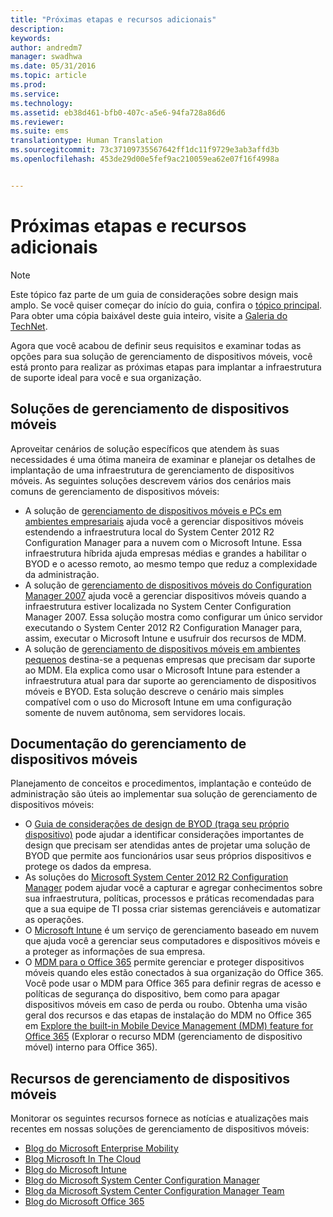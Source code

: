 ```yaml
---
title: "Próximas etapas e recursos adicionais"
description: 
keywords: 
author: andredm7
manager: swadhwa
ms.date: 05/31/2016
ms.topic: article
ms.prod: 
ms.service: 
ms.technology: 
ms.assetid: eb38d461-bfb0-407c-a5e6-94fa728a86d6
ms.reviewer: 
ms.suite: ems
translationtype: Human Translation
ms.sourcegitcommit: 73c37109735567642ff1dc11f9729e3ab3affd3b
ms.openlocfilehash: 453de29d00e5fef9ac210059ea62e07f16f4998a


---
```


# Próximas etapas e recursos adicionais

>[!NOTE]
>Este tópico faz parte de um guia de considerações sobre design mais amplo. Se você quiser começar do início do guia, confira o [tópico principal](mdm-design-considerations-guide.md). Para obter uma cópia baixável deste guia inteiro, visite a [Galeria do TechNet](https://gallery.technet.microsoft.com/Mobile-Device-Management-7d401582).

Agora que você acabou de definir seus requisitos e examinar todas as opções para sua solução de gerenciamento de dispositivos móveis, você está pronto para realizar as próximas etapas para implantar a infraestrutura de suporte ideal para você e sua organização.

## Soluções de gerenciamento de dispositivos móveis 

Aproveitar cenários de solução específicos que atendem às suas necessidades é uma ótima maneira de examinar e planejar os detalhes de implantação de uma infraestrutura de gerenciamento de dispositivos móveis. As seguintes soluções descrevem vários dos cenários mais comuns de gerenciamento de dispositivos móveis: 

- A solução de [gerenciamento de dispositivos móveis e PCs em ambientes empresariais](https://technet.microsoft.com/library/dn582037.aspx) ajuda você a gerenciar dispositivos móveis estendendo a infraestrutura local do System Center 2012 R2 Configuration Manager para a nuvem com o Microsoft Intune. Essa infraestrutura híbrida ajuda empresas médias e grandes a habilitar o BYOD e o acesso remoto, ao mesmo tempo que reduz a complexidade da administração. 
- A solução de [gerenciamento de dispositivos móveis do Configuration Manager 2007](https://technet.microsoft.com/library/dn508400.aspx) ajuda você a gerenciar dispositivos móveis quando a infraestrutura estiver localizada no System Center Configuration Manager 2007. Essa solução mostra como configurar um único servidor executando o System Center 2012 R2 Configuration Manager para, assim, executar o Microsoft Intune e usufruir dos recursos de MDM.
- A solução de [gerenciamento de dispositivos móveis em ambientes pequenos](https://technet.microsoft.com/library/dn715906.aspx) destina-se a pequenas empresas que precisam dar suporte ao MDM. Ela explica como usar o Microsoft Intune para estender a infraestrutura atual para dar suporte ao gerenciamento de dispositivos móveis e BYOD. Esta solução descreve o cenário mais simples compatível com o uso do Microsoft Intune em uma configuração somente de nuvem autônoma, sem servidores locais.
        
## Documentação do gerenciamento de dispositivos móveis

Planejamento de conceitos e procedimentos, implantação e conteúdo de administração são úteis ao implementar sua solução de gerenciamento de dispositivos móveis:

- O [Guia de considerações de design de BYOD (traga seu próprio dispositivo)](./BYOD-design-considerations-guide.md) pode ajudar a identificar considerações importantes de design que precisam ser atendidas antes de projetar uma solução de BYOD que permite aos funcionários usar seus próprios dispositivos e protege os dados da empresa.
- As soluções do [Microsoft System Center 2012 R2 Configuration Manager](https://technet.microsoft.com/library/cc507089.aspx) podem ajudar você a capturar e agregar conhecimentos sobre sua infraestrutura, políticas, processos e práticas recomendadas para que a sua equipe de TI possa criar sistemas gerenciáveis e automatizar as operações.
- O [Microsoft Intune](/Intune/) é um serviço de gerenciamento baseado em nuvem que ajuda você a gerenciar seus computadores e dispositivos móveis e a proteger as informações de sua empresa.
- O [MDM para o Office 365](https://technet.microsoft.com/library/ms.o365.cc.devicepolicy.aspx) permite gerenciar e proteger dispositivos móveis quando eles estão conectados à sua organização do Office 365. Você pode usar o MDM para Office 365 para definir regras de acesso e políticas de segurança do dispositivo, bem como para apagar dispositivos móveis em caso de perda ou roubo. Obtenha uma visão geral dos recursos e das etapas de instalação do MDM no Office 365 em [Explore the built-in Mobile Device Management (MDM) feature for Office 365](https://blogs.office.com/2015/07/21/explore-the-built-in-mobile-device-management-mdm-feature-for-office-365/) (Explorar o recurso MDM (gerenciamento de dispositivo móvel) interno para Office 365).

## Recursos de gerenciamento de dispositivos móveis

Monitorar os seguintes recursos fornece as notícias e atualizações mais recentes em nossas soluções de gerenciamento de dispositivos móveis:

- [Blog do Microsoft Enterprise Mobility](http://blogs.technet.com/b/enterprisemobility/)
- [Blog Microsoft In The Cloud](http://blogs.technet.com/b/in_the_cloud/)
- [Blog do Microsoft Intune](http://blogs.technet.com/b/microsoftintune/)
- [Blog do Microsoft System Center Configuration Manager](http://blogs.technet.com/b/configurationmgr/)
- [Blog da Microsoft System Center Configuration Manager Team](http://blogs.technet.com/b/configmgrteam/)
- [Blog do Microsoft Office 365](http://blogs.office.com/office365forbusiness/)



<!--HONumber=Jun16_HO4-->


